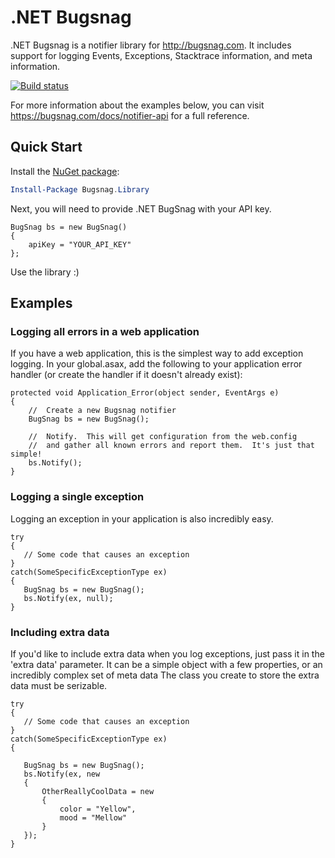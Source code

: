 .NET Bugsnag
===========

.NET Bugsnag is a notifier library for http://bugsnag.com.  It includes support for logging Events, Exceptions, Stacktrace information, and meta information.  

[![Build status](https://ci.appveyor.com/api/projects/status/jncmi5xfno8u99m9)](https://ci.appveyor.com/project/buckrogerz/net-bugsnag)

For more information about the examples below, you can visit https://bugsnag.com/docs/notifier-api for a full reference.

Quick Start
-----------

Install the [NuGet package](https://www.nuget.org/packages/Bugsnag.Library/):
```powershell
Install-Package Bugsnag.Library
```

Next, you will need to provide .NET BugSnag with your API key.  

```CSharp
BugSnag bs = new BugSnag()
{
    apiKey = "YOUR_API_KEY"
};
```

Use the library :)

Examples
-----------

### Logging all errors in a web application

If you have a web application, this is the simplest way to add exception logging.  In your global.asax, add the following to your application error handler (or create the handler if it doesn't already exist):

```CSharp
protected void Application_Error(object sender, EventArgs e)
{
    //  Create a new Bugsnag notifier
    BugSnag bs = new BugSnag();

    //  Notify.  This will get configuration from the web.config
    //  and gather all known errors and report them.  It's just that simple!
    bs.Notify();
}
```
        
### Logging a single exception

Logging an exception in your application is also incredibly easy.  

```CSharp
try
{
   // Some code that causes an exception
}
catch(SomeSpecificExceptionType ex)
{
   BugSnag bs = new BugSnag();
   bs.Notify(ex, null);
}
```

### Including extra data

If you'd like to include extra data when you log exceptions, just pass it in the 'extra data' parameter.  It can be a simple object with a few properties, or an incredibly complex set of meta data
The class you create to store the extra data must be serizable.

```CSharp
try
{
   // Some code that causes an exception
}
catch(SomeSpecificExceptionType ex)
{

   BugSnag bs = new BugSnag();
   bs.Notify(ex, new
   {
       OtherReallyCoolData = new
       {
           color = "Yellow",
           mood = "Mellow"
       }
   });
}
```
        

